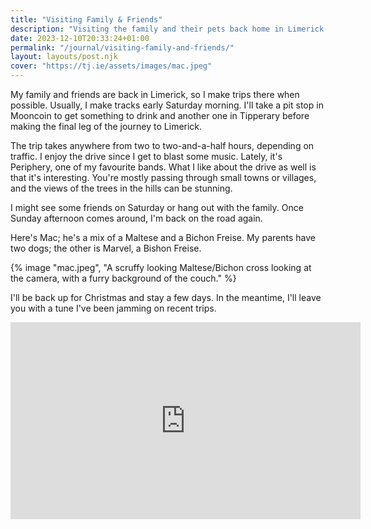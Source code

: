 ```yaml
---
title: "Visiting Family & Friends"
description: "Visiting the family and their pets back home in Limerick."
date: 2023-12-10T20:33:24+01:00
permalink: "/journal/visiting-family-and-friends/"
layout: layouts/post.njk
cover: "https://tj.ie/assets/images/mac.jpeg"
---
```


My family and friends are back in Limerick, so I make trips there when possible. Usually, I make tracks early Saturday morning. I'll take a pit stop in Mooncoin to get something to drink and another one in Tipperary before making the final leg of the journey to Limerick.

The trip takes anywhere from two to two-and-a-half hours, depending on traffic. I enjoy the drive since I get to blast some music. Lately, it's Periphery, one of my favourite bands. What I like about the drive as well is that it's interesting. You're mostly passing through small towns or villages, and the views of the trees in the hills can be stunning.

I might see some friends on Saturday or hang out with the family. Once Sunday afternoon comes around, I'm back on the road again.

Here's Mac; he's a mix of a Maltese and a Bichon Freise. My parents have two dogs; the other is Marvel, a Bishon Freise.

{% image "mac.jpeg", "A scruffy looking Maltese/Bichon cross looking at the camera, with a furry background of the couch." %}

I'll be back up for Christmas and stay a few days. In the meantime, I'll leave you with a tune I've been jamming on recent trips.

<iframe width="560" height="315" src="https://www.youtube.com/embed/Ppg8kpG-lio?si=59CbGd_PT-afDQ2P" title="YouTube video player" frameborder="0" allow="accelerometer; autoplay; clipboard-write; encrypted-media; gyroscope; picture-in-picture; web-share" allowfullscreen></iframe>
